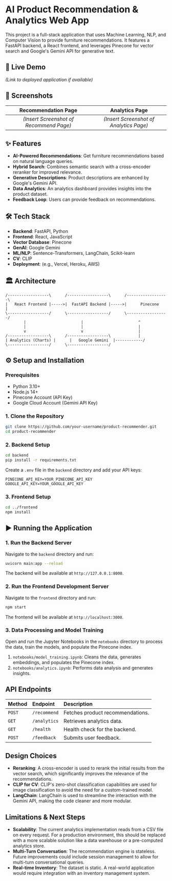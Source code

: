 # AI Product Recommendation & Analytics Web App

This project is a full-stack application that uses Machine Learning, NLP, and Computer Vision to provide furniture recommendations. It features a FastAPI backend, a React frontend, and leverages Pinecone for vector search and Google's Gemini API for generative text.

## 🚀 Live Demo

*(Link to deployed application if available)*

## 📸 Screenshots

| Recommendation Page | Analytics Page |
| :---: | :---: |
| *(Insert Screenshot of Recommend Page)* | *(Insert Screenshot of Analytics Page)* |

## ✨ Features

- **AI-Powered Recommendations**: Get furniture recommendations based on natural language queries.
- **Hybrid Search**: Combines semantic search with a cross-encoder reranker for improved relevance.
- **Generative Descriptions**: Product descriptions are enhanced by Google's Gemini API.
- **Data Analytics**: An analytics dashboard provides insights into the product dataset.
- **Feedback Loop**: Users can provide feedback on recommendations.

## 🛠️ Tech Stack

- **Backend**: FastAPI, Python
- **Frontend**: React, JavaScript
- **Vector Database**: Pinecone
- **GenAI**: Google Gemini
- **ML/NLP**: Sentence-Transformers, LangChain, Scikit-learn
- **CV**: CLIP
- **Deployment**: (e.g., Vercel, Heroku, AWS)

## 🏛️ Architecture

```
/------------------\      /------------------\      /------------------\
|   React Frontend |----->|  FastAPI Backend |----->|      Pinecone      |
\------------------/      \------------------/      \------------------/
        |                        |                        ^
        |                        |                        |
        v                        v                        |
/------------------\      /------------------\            |
| Analytics (Charts) |      |   Google Gemini  |------------/
\------------------/      \------------------/
```

## ⚙️ Setup and Installation

### Prerequisites

- Python 3.10+
- Node.js 14+
- Pinecone Account (API Key)
- Google Cloud Account (Gemini API Key)

### 1. Clone the Repository

```bash
git clone https://github.com/your-username/product-recommender.git
cd product-recommender
```

### 2. Backend Setup

```bash
cd backend
pip install -r requirements.txt
```

Create a `.env` file in the `backend` directory and add your API keys:

```env
PINECONE_API_KEY=YOUR_PINECONE_API_KEY
GOOGLE_API_KEY=YOUR_GOOGLE_API_KEY
```

### 3. Frontend Setup

```bash
cd ../frontend
npm install
```

## ▶️ Running the Application

### 1. Run the Backend Server

Navigate to the `backend` directory and run:

```bash
uvicorn main:app --reload
```

The backend will be available at `http://127.0.0.1:8000`.

### 2. Run the Frontend Development Server

Navigate to the `frontend` directory and run:

```bash
npm start
```

The frontend will be available at `http://localhost:3000`.

### 3. Data Processing and Model Training

Open and run the Jupyter Notebooks in the `notebooks` directory to process the data, train the models, and populate the Pinecone index.

1.  `notebooks/model_training.ipynb`: Cleans the data, generates embeddings, and populates the Pinecone index.
2.  `notebooks/analytics.ipynb`: Performs data analysis and generates insights.

## API Endpoints

| Method | Endpoint | Description |
| :--- | :--- | :--- |
| `POST` | `/recommend` | Fetches product recommendations. |
| `GET` | `/analytics` | Retrieves analytics data. |
| `GET` | `/health` | Health check for the backend. |
| `POST` | `/feedback` | Submits user feedback. |

## Design Choices

- **Reranking**: A cross-encoder is used to rerank the initial results from the vector search, which significantly improves the relevance of the recommendations.
- **CLIP for CV**: CLIP's zero-shot classification capabilities are used for image classification to avoid the need for a custom-trained model.
- **LangChain**: LangChain is used to streamline the interaction with the Gemini API, making the code cleaner and more modular.

## Limitations & Next Steps

- **Scalability**: The current analytics implementation reads from a CSV file on every request. For a production environment, this should be replaced with a more scalable solution like a data warehouse or a pre-computed analytics store.
- **Multi-Turn Conversation**: The recommendation engine is stateless. Future improvements could include session management to allow for multi-turn conversational queries.
- **Real-time Inventory**: The dataset is static. A real-world application would require integration with an inventory management system.
